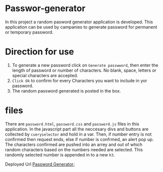 # Passwor-generator
In this project a random pasword generator application is developed. This application can be used by campanies to generate password for permanent or temporary password. 

# Direction for use 
1. To generate a new password click on `Generate passwword`, then enter the length of password or number of characters. No blank, space, letters or special characters are accepted.
2. `Click Ok` to confirm for every Characters you want to include in yor password. 
3. The random password generated is posted in the box.

# files 
There are `password.html`, `password.css` and `password.js` files in this application. 
In the javascript part all the neccesary divs and buttons are collected by `cueryselector` and hold in a var. Then, if number entry is not confirmed then request ends, else if number is confrmed, an alert pop up. The characters confirmed are pushed into an arrey and out of which random characters based on the numbers needed are selected. This randomly selected number is appended in to a new `h3`.

Deployed Url [Password Generator](https://bbeyenene.github.io/Passwor-generator/);
